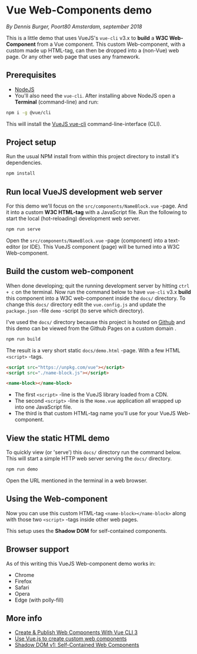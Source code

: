 # Vue Web-Components demo

*By Dennis Burger, Poort80 Amsterdam, september 2018*

This is a little demo that uses VueJS's `vue-cli` v3.x to **build** a **W3C Web-Component** from a Vue component. This custom Web-component, with a custom made up HTML-tag, can then be dropped into a (non-Vue) web page. Or any other web page that uses any framework.

## Prerequisites

* [NodeJS](https://nodejs.org/en/)
* You'll also need the `vue-cli`. After installing above NodeJS open a **Terminal** (command-line) and run:

```bash
npm i -g @vue/cli
```

This will install the [VueJS vue-cli](https://cli.vuejs.org/guide/installation.html) command-line-interface (CLI).

## Project setup

Run the usual NPM install from within this project directory to install it's dependencies.

```bash
npm install
```

## Run local VueJS development web server

For this demo we'll focus on the `src/components/NameBlock.vue` -page. And it into a custom **W3C HTML-tag** with a JavaScript file. Run the following to start the local (hot-reloading) development web server.

```bash
npm run serve
```

Open the `src/components/NameBlock.vue` -page (component) into a text-editor (or IDE). This VueJS component (page) will be turned into a W3C Web-component.

## Build the custom web-component

When done developing; quit the running development server by hitting `ctrl + c` on the terminal. Now run the command below to have `vue-cli` v3.x **build** this component into a W3C web-component inside the `docs/` directory. To change this `docs/` directory edit the `vue.config.js` and update the `package.json` -file `demo` -script (to serve which directory).

I've used the `docs/` directory because this project is hosted on [Github](https://github.com/dutchwebworks/vue-web-component-demo) and this demo can be viewed from the Github Pages on a custom domain .

```bash
npm run build
```

The result is a very short static `docs/demo.html` -page. With a few HTML `<script>` -tags.

```html
<script src="https://unpkg.com/vue"></script>
<script src="./name-block.js"></script>

<name-block></name-block>
```

* The first `<script>` -line is the VueJS library loaded from a CDN.
* The second `<script>` -line is the `Home.vue` application all wrapped up into one JavaScript file.
* The third is that custom HTML-tag name you'll use for your VueJS Web-component.

## View the static HTML demo

To quickly view (or 'serve') this `docs/` directory run the command below. This will start a simple HTTP web server serving the `docs/` directory.

```bash
npm run demo
```

Open the URL mentioned in the terminal in a web browser.

## Using the Web-component

Now you can use this custom HTML-tag `<name-block></name-block>` along with those two `<script>` -tags inside other web pages.

This setup uses the **Shadow DOM** for self-contained components.

## Browser support

As of this writing this VueJS Web-component demo works in:

* Chrome
* Firefox
* Safari
* Opera
* Edge (with polly-fill)

## More info

* [Create & Publish Web Components With Vue CLI 3](https://vuejsdevelopers.com/2018/05/21/vue-js-web-component/)
* [Use Vue.js to create custom web components](http://vuetips.com/vue-web-components)
* [Shadow DOM v1: Self-Contained Web Components](https://developers.google.com/web/fundamentals/web-components/shadowdom)
